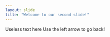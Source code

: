 ```yaml
---
layout: slide
title: "Welcome to our second slide!"
---
```

Useless text here
Use the left arrow to go back!
